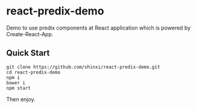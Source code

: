 # react-predix-demo

Demo to use predix components at React application which is powered by Create-React-App.

## Quick Start

```shell
git clone https://github.com/shinxi/react-predix-demo.git
cd react-predix-demo
npm i
bower i
npm start
```

Then enjoy.